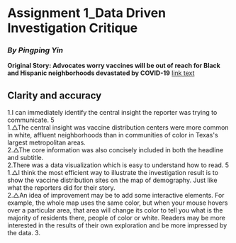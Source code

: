 # Assignment 1_Data Driven Investigation Critique
### *By Pingping Yin* 
**Original Story: Advocates worry vaccines will be out of reach for Black and Hispanic neighborhoods devastated by COVID-19**  [link text](https://www.texastribune.org/2021/01/09/texas-coronavirus-vaccine-racial-inequality/)
## Clarity and accuracy 
1.I can immediately identify the central insight the reporter was trying to communicate.  5  
  1.△The central insight was vaccine distribution centers were more common in white, affluent neighborhoods than in communities of color in Texas's largest metropolitan areas.  
  2.△The core information was also concisely included in both the headline and subtitle.  
2.There was a data visualization which is easy to understand how to read. 5  
  1.△I think the most efficient way to illustrate the investigation result is to show the vaccine distribution sites on the map of demography. Just like what the reporters did for their story.  
  2.△An idea of improvement may be to add some interactive elements. For example, the whole map uses the same color, but when your mouse hovers over a particular area, that area will change its color to tell you what is the majority of residents there, people of color or white. Readers may be more interested in the results of their own exploration and be more impressed by the data.
3.
